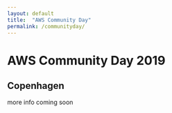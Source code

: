 ```yaml
---
layout: default
title:  "AWS Community Day"
permalink: /communityday/
---
```


<h1>AWS Community Day 2019</h1>
<h2>Copenhagen</h2>
<p>more info coming soon</p>